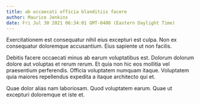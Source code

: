 ```yaml
---
title: ab occaecati officia blanditiis facere
author: Maurice Jenkins
date: Fri Jul 30 2021 06:34:01 GMT-0400 (Eastern Daylight Time)
---
```

Exercitationem est consequatur nihil eius excepturi est culpa. Non ex consequatur doloremque accusantium. Eius sapiente ut non facilis.

 Debitis facere occaecati minus ab earum voluptatibus est. Dolorum dolorum dolore aut voluptas et rerum rerum. Et quia non hic eos mollitia vel praesentium perferendis. Officia voluptatem numquam itaque. Voluptatem quia maiores repellendus expedita a itaque architecto qui et.

 Quae dolor alias nam laboriosam. Quod voluptatem earum. Quae ut excepturi doloremque et iste et.